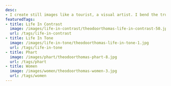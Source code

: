```yaml
---
desc:
- I create still images like a tourist, a visual artist. I bend the truth like a lens bends light, a visual narrative of strangers but exclusively about myself.
featuredTags:
- title: Life In Contrast
  image: /images/life-in-contrast/theodoorthomas-life-in-contrast-50.jpg
  url: /tags/life-in-contrast
- title: Life In Tone
  image: /images/life-in-tone/theodoorthomas-life-in-tone-1.jpg
  url: /tags/life-in-tone
- title: Phart
  image: /images/phart/theodoorthomas-phart-8.jpg
  url: /tags/phart
- title: Women
  image: /images/women/theodoorthomas-women-3.jpg
  url: /tags/women
---
```

